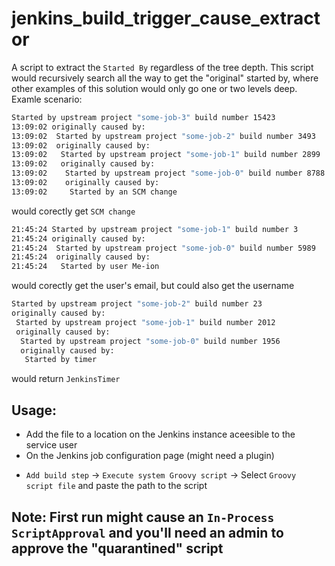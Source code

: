 # jenkins_build_trigger_cause_extractor
A script to extract the `Started By` regardless of the tree depth. This script would recursively search all the way to get the "original" started by, where
other examples of this solution would only go one or two levels deep. Examle scenario:
```bash
Started by upstream project "some-job-3" build number 15423
13:09:02 originally caused by:
13:09:02  Started by upstream project "some-job-2" build number 3493
13:09:02  originally caused by:
13:09:02   Started by upstream project "some-job-1" build number 2899
13:09:02   originally caused by:
13:09:02    Started by upstream project "some-job-0" build number 8788
13:09:02    originally caused by:
13:09:02     Started by an SCM change
```
would corectly get `SCM change`

```bash
21:45:24 Started by upstream project "some-job-1" build number 3
21:45:24 originally caused by:
21:45:24  Started by upstream project "some-job-0" build number 5989
21:45:24  originally caused by:
21:45:24   Started by user Me-ion
```
would corectly get the user's email, but could also get the username

```bash
Started by upstream project "some-job-2" build number 23
originally caused by:
 Started by upstream project "some-job-1" build number 2012
 originally caused by:
  Started by upstream project "some-job-0" build number 1956
  originally caused by:
   Started by timer
```
would return `JenkinsTimer`

## Usage:
- Add the file to a location on the Jenkins instance aceesible to the service user
- On the Jenkins job configuration page (might need a plugin)
* `Add build step` -> `Execute system Groovy script` -> Select `Groovy script file` and paste the path to the script

## Note: First run might cause an `In-Process ScriptApproval` and you'll need an admin to approve the "quarantined" script
